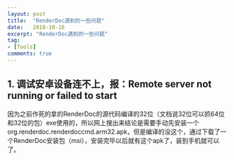 ```yaml
---
layout: post
title:  "RenderDoc遇到的一些问题"
date:   2018-10-16
excerpt: "RenderDoc遇到的一些问题"
tag:
- [Tools]
comments: true
---
```


## 1. 调试安卓设备连不上，报：Remote server not running or failed to start ##  

因为之前作死的拿的RenderDoc的源代码编译的32位（文档说32位可以抓64位和32位的包）exe使用的，所以网上搜出来结论是需要手动先安装一个
org.renderdoc.renderdoccmd.arm32.apk，但是编译的没这个，通过下载了一个RenderDoc安装包（msi），安装完毕以后就有这个apk了，装到手机就可以了。  
